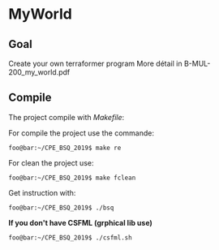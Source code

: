 # MyWorld

## Goal

Create your own terraformer program
More détail in B-MUL-200_my_world.pdf

## Compile

The project compile with *Makefile*:

For compile the project use the commande:

```console
foo@bar:~/CPE_BSQ_2019$ make re
```

For clean the project use:

```console
foo@bar:~/CPE_BSQ_2019$ make fclean
```

Get instruction with:


```console
foo@bar:~/CPE_BSQ_2019$ ./bsq
```
**If you don't have CSFML (grphical lib use)**

```console
foo@bar:~/CPE_BSQ_2019$ ./csfml.sh
```
